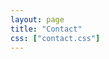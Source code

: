 ```yaml
---
layout: page
title: "Contact"
css: ["contact.css"]
---
```

<div class="col s12">
  <div class="icontain">
    <!-- <iframe src="{{site.contact_url}}">Loading...</iframe> -->
  </div>
</div>
